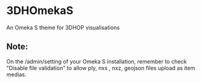 # 3DHOmekaS
An Omeka S theme for 3DHOP visualisations

## Note:
On the /admin/setting of your Omeka S installation, remember to check "Disable file validation" to allow ply, nxs , nxz, geojson files upload as item medias.
